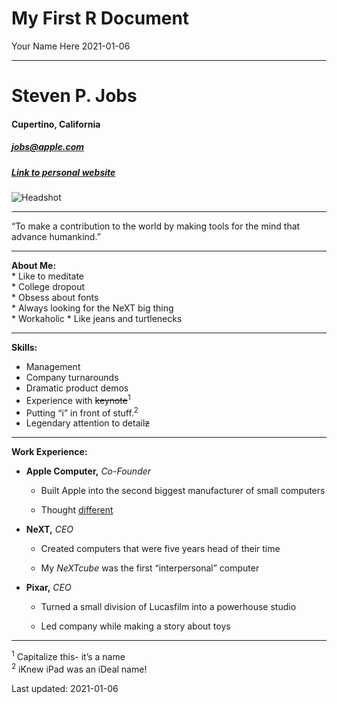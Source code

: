My First R Document
================
Your Name Here
2021-01-06

-----

# Steven P. Jobs

#### Cupertino, California

##### <jobs@apple.com>

##### [Link to personal website](https://en.wikipedia.org/wiki/Steve_Jobs)

![Headshot](https://upload.wikimedia.org/wikipedia/commons/thumb/d/dc/Steve_Jobs_Headshot_2010-CROP_%28cropped_2%29.jpg/248px-Steve_Jobs_Headshot_2010-CROP_%28cropped_2%29.jpg)

-----

“To make a contribution to the world by making tools for the mind that
advance humankind.”

-----

**About Me:**  
\* Like to meditate  
\* College dropout  
\* Obsess about fonts  
\* Always looking for the NeXT big thing  
\* Workaholic \* Like jeans and turtlenecks

-----

**Skills:**

  - Management  
  - Company turnarounds  
  - Dramatic product demos  
  - Experience with ~~keynote~~<sup>1</sup>  
  - Putting “i” in front of stuff.<sup>2</sup>  
  - Legendary attention to detail~~z~~

-----

**Work Experience:**

  - **Apple Computer,** *Co-Founder*
    
      - Built Apple into the second biggest manufacturer of small
        computers
    
      - Thought [different](https://youtu.be/5sMBhDv4sik)

  - **NeXT,** *CEO*
    
      - Created computers that were five years head of their time
    
      - My *NeXTcube* was the first “interpersonal” computer

  - **Pixar,** *CEO*
    
      - Turned a small division of Lucasfilm into a powerhouse studio
    
      - Led company while making a story about toys

-----

<sup>1</sup> Capitalize this- it’s a name  
<sup>2</sup> iKnew iPad was an iDeal name\!

Last updated: 2021-01-06
